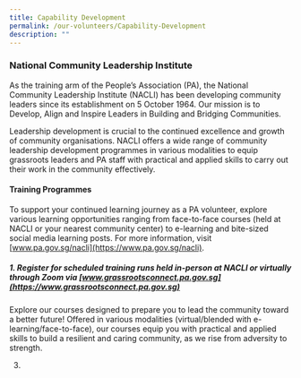 ```yaml
---
title: Capability Development
permalink: /our-volunteers/Capability-Development
description: ""
---
```

### National Community Leadership Institute

As the training arm of the People’s Association (PA), the National Community Leadership Institute (NACLI) has been developing community leaders since its establishment on 5 October 1964. Our mission is to Develop, Align and Inspire Leaders in Building and Bridging Communities. 

Leadership development is crucial to the continued excellence and growth of community organisations. NACLI offers a wide range of community leadership development programmes in various modalities to equip grassroots leaders and PA staff with practical and applied skills to carry out their work in the community effectively. 

####  Training Programmes

To support your continued learning journey as a PA volunteer, explore various learning opportunities ranging from face-to-face courses (held at NACLI or your nearest community center) to e-learning and bite-sized social media learning posts. For more information, visit [www.pa.gov.sg/nacli](https://www.pa.gov.sg/nacli).

##### 1.  Register for scheduled training runs held in-person at NACLI or virtually through Zoom via [www.grassrootsconnect.pa.gov.sg](https://www.grassrootsconnect.pa.gov.sg) 

Explore our courses designed to prepare you to lead the community toward a better future! Offered in various modalities (virtual/blended with e-learning/face-to-face), our courses equip you with practical and applied skills to build a resilient and caring community, as we rise from adversity to strength.

3. 